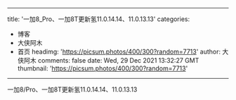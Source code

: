 
---
title: '一加8_Pro、一加8T更新氢11.0.14.14、11.0.13.13'
categories: 
 - 博客
 - 大侠阿木
 - 首页
headimg: 'https://picsum.photos/400/300?random=7713'
author: 大侠阿木
comments: false
date: Wed, 29 Dec 2021 13:32:27 GMT
thumbnail: 'https://picsum.photos/400/300?random=7713'
---

<div>   
一加8/Pro、一加8T更新氢11.0.14.14、11.0.13.13  
</div>
            